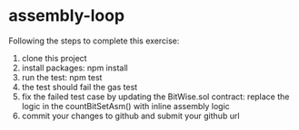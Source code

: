 # assembly-loop

Following the steps to complete this exercise:
1. clone this project
1. install packages: npm install
1. run the test: npm test
1. the test should fail the gas test
1. fix the failed test case by updating the BitWise.sol contract: replace the logic in the countBitSetAsm() with inline assembly logic
1. commit your changes to github and submit your github url
